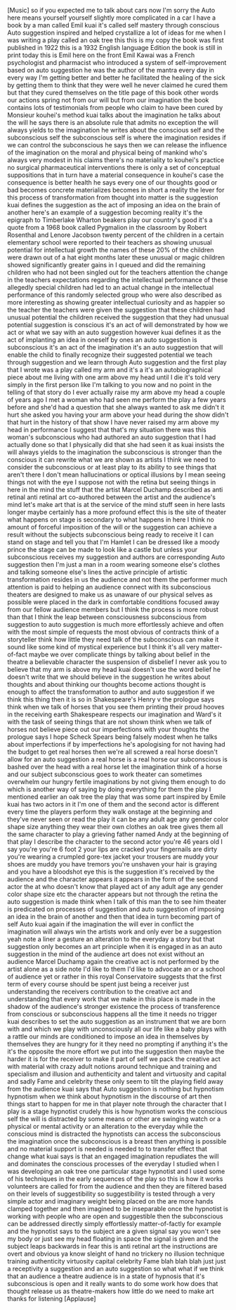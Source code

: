 
[Music]
so if you expected me to talk about cars
now I&#39;m sorry the Auto here means
yourself yourself slightly more
complicated in a car I have a book by a
man called Emil kuai it&#39;s called self
mastery through conscious Auto
suggestion inspired and helped
crystallize a lot of ideas for me when I
was writing a play called an oak tree
this this is my copy the book was first
published in 1922 this is a 1932 English
language Edition the book is still in
print today
this is Emil here on the front Emil
Kawai was a French psychologist and
pharmacist who introduced a system of
self-improvement based on auto
suggestion he was the author of the
mantra every day in every way I&#39;m
getting better and better he facilitated
the healing of the sick by getting them
to think that they were well he never
claimed he cured them but that they
cured themselves on the title page of
this book other words our actions spring
not from our will but from our
imagination the book contains lots of
testimonials from people who claim to
have been cured by Monsieur kouhei&#39;s
method
kuai talks about the imagination he
talks about the will he says there is an
absolute rule that admits no exception
the will always yields to the
imagination he writes about the
conscious self and the subconscious self
the subconscious self is where the
imagination resides if we can control
the subconscious he says then we can
release the influence of the imagination
on the moral and physical being of
mankind who&#39;s always very modest in his
claims
there&#39;s no materiality to kouhei&#39;s
practice no surgical pharmaceutical
interventions there is only a set of
conceptual suppositions that in turn
have a material consequence in kouhei&#39;s
case the consequence is better health he
says every one of our thoughts good or
bad becomes concrete materializes
becomes in short a reality the lever for
this process of transformation from
thought into matter is the suggestion
kuai defines the suggestion as the act
of imposing an idea on the brain of
another here&#39;s an example of a
suggestion becoming reality it&#39;s the
epigraph to Timberlake Wharton beakers
play our country&#39;s good it&#39;s a quote
from a 1968 book called Pygmalion in the
classroom by Robert Rosenthal and Lenore
Jacobson twenty percent of the children
in a certain elementary school were
reported to their teachers as showing
unusual potential for intellectual
growth the names of these 20% of the
children were drawn out of a hat eight
months later these unusual or magic
children showed significantly greater
gains in I queued and did the remaining
children who had not been singled out
for the teachers attention the change in
the teachers expectations regarding the
intellectual performance of these
allegedly special children had led to an
actual change in the intellectual
performance of this randomly selected
group who were also described as more
interesting as showing greater
intellectual curiosity and as happier so
the teacher the teachers were given the
suggestion that these children had
unusual potential the children received
the suggestion that they had unusual
potential suggestion is conscious it&#39;s
an act of will demonstrated by how we
act or what we say with an auto
suggestion however kuai defines it as
the act of implanting an idea in oneself
by ones
an auto suggestion is subconscious it&#39;s
an act of the imagination it&#39;s an auto
suggestion that will enable the child to
finally recognize their suggested
potential we teach through suggestion
and we learn through Auto suggestion and
the first play that I wrote was a play
called my arm and it&#39;s a it&#39;s an
autobiographical piece about me living
with one arm above my head until I die
it&#39;s told very simply in the first
person like I&#39;m talking to you now and
no point in the telling of that story do
I ever actually raise my arm above my
head a couple of years ago I met a woman
who had seen me perform the play a few
years before and she&#39;d had a question
that she always wanted to ask me didn&#39;t
it hurt she asked you having your arm
above your head during the show didn&#39;t
that hurt in the history of that show I
have never raised my arm above my head
in performance I suggest that that&#39;s my
situation there was this woman&#39;s
subconscious who had authored an auto
suggestion that I had actually done so
that I physically did that she had seen
it as kuai insists the will always
yields to the imagination the
subconscious is stronger than the
conscious it can rewrite what we are
shown as artists I think we need to
consider the subconscious or at least
play to its ability to see things that
aren&#39;t there I don&#39;t mean hallucinations
or optical illusions by I mean seeing
things not with the eye I suppose not
with the retina but seeing things in
here in the mind the stuff that the
artist Marcel Duchamp described as anti
retinal anti retinal art co-authored
between the artist and the audience&#39;s
mind
let&#39;s make art that is at the service of
the mind stuff seen in here lasts longer
maybe certainly has a more profound
effect this is the site of theater what
happens on stage is secondary to what
happens in here
I think no amount of forceful imposition
of the will or the suggestion can
achieve a result without the subjects
subconscious being ready to receive it I
can stand on stage and tell you that I&#39;m
Hamlet I can be dressed like a moody
prince the stage can be made to look
like a castle but unless your
subconscious receives my suggestion and
authors are corresponding Auto
suggestion then I&#39;m just a man in a room
wearing someone else&#39;s clothes and
talking someone else&#39;s lines the active
principle of artistic transformation
resides in us the audience and not them
the performer much attention is paid to
helping an audience connect with its
subconscious theaters are designed to
make us as unaware of our physical
selves as possible were placed in the
dark in comfortable conditions focused
away from our fellow audience members
but I think the process is more robust
than that I think the leap between
consciousness subconscious from
suggestion to auto suggestion is much
more effortlessly achieve and often with
the most simple of requests the most
obvious of contracts think of a
storyteller think how little they need
talk of the subconscious can make it
sound like some kind of mystical
experience but I think it&#39;s all very
matter-of-fact maybe we over complicate
things by talking about belief in the
theatre a believable character the
suspension of disbelief I never ask you
to believe that my arm is above my head
kuai doesn&#39;t use the word belief he
doesn&#39;t write that we should believe in
the suggestion he writes about thoughts
and about thinking our thoughts become
actions thought is enough to affect the
transformation to author and auto
suggestion if we think this thing then
it is so in Shakespeare&#39;s Henry v the
prologue says think when we talk of
horses that you see them printing their
proud hooves in the receiving earth
Shakespeare respects our imagination and
Ward&#39;s it with the task of seeing things
that are not shown think when we talk of
horses not believe piece out our
imperfections with your thoughts
the prologue says I hope Scheck Spears
being falsely modest when he talks about
imperfections if by imperfections he&#39;s
apologising for not having had the
budget to get real horses then we&#39;re all
screwed a real horse doesn&#39;t allow for
an auto suggestion a real horse is a
real horse
our subconscious is bashed over the head
with a real horse let the imagination
think of a horse and our subject
subconscious goes to work theater can
sometimes overwhelm our hungry fertile
imaginations by not giving them enough
to do which is another way of saying by
doing everything for them
the play I mentioned earlier an oak tree
the play that was some part inspired by
Emile kuai has two actors in it I&#39;m one
of them and the second actor is
different every time the players perform
they walk onstage at the beginning and
they&#39;ve never seen or read the play it
can be any adult age any gender color
shape size anything they wear their own
clothes an oak tree gives them all the
same character to play a grieving father
named Andy at the beginning of that play
I describe the character to the second
actor you&#39;re 46 years old I say you&#39;re
you&#39;re 6 foot 2 your lips are cracked
your fingernails are dirty you&#39;re
wearing a crumpled gore-tex jacket your
trousers are muddy your shoes are muddy
you have tremors you&#39;re unshaven your
hair is graying and you have a bloodshot
eye this is the suggestion it&#39;s received
by the audience and the character
appears it appears in the form of the
second actor the at who doesn&#39;t know
that played act of any adult age any
gender color shape size etc the
character appears but not through the
retina the auto suggestion is made think
when I talk of this man the
to see him theater is predicated on
processes of suggestion and auto
suggestion of imposing an idea in the
brain of another and then that idea in
turn becoming part of self Auto kuai
again if the imagination the will ever
in conflict the imagination will always
win the artists work and only ever be a
suggestion
yeah note a liner a gesture an
alteration to the everyday a story but
that suggestion only becomes an art
principle when it is engaged in as an
auto suggestion in the mind of the
audience
art does not exist without an audience
Marcel Duchamp again the creative act is
not performed by the artist alone as a
side note I&#39;d like to them I&#39;d like to
advocate an or a school of audience yet
or rather in this royal Conservatoire
suggests that the first term of every
course should be spent just being a
receiver just understanding the
receivers contribution to the creative
act and understanding that every work
that we make in this place is made in
the shadow of the audience&#39;s stronger
existence the process of transference
from conscious or subconscious happens
all the time
it needs no trigger kuai describes to
set the auto suggestion as an instrument
that we are born with and which we play
with unconsciously all our life like a
baby plays with a rattle our minds are
conditioned to impose an idea in
themselves by themselves they are hungry
for it they need no prompting if
anything it&#39;s the it&#39;s the opposite the
more effort we put into the suggestion
then maybe the harder it is for the
receiver to make it part of self we pack
the creative act with material with
crazy adult notions around technique and
training and specialism and illusion and
authenticity and talent and virtuosity
and capital and sadly Fame and celebrity
these only seem to tilt the playing
field away from the audience
kuai says that
Auto suggestion is nothing but hypnotism
hypnotism when we think about hypnotism
in the discourse of art then things
start to happen for me in that player
note through the character that I play
is a stage hypnotist crudely this is how
hypnotism works the conscious self the
will is distracted by some means or
other are swinging watch or a physical
or mental activity or an alteration to
the everyday while the conscious mind is
distracted the hypnotists can access the
subconscious the imagination once the
subconscious is a breast then anything
is possible and no material support is
needed is needed to to transfer effect
that change what kuai says is that an
engaged imagination repudiates the will
and dominates the conscious processes of
the everyday I studied when I was
developing an oak tree one particular
stage hypnotist and I used some of his
techniques in the early sequences of the
play so this is how it works
volunteers are called for from the
audience and then they are filtered
based on their levels of suggestibility
so suggestibility is tested through a
very simple actor and imaginary weight
being placed on the are more hands
clamped together and then imagined to be
inseparable
once the hypnotist is working with
people who are open and suggestible then
the subconscious can be addressed
directly simply effortlessly
matter-of-factly for example and the
hypnotist says to the subject are a
given signal say you won&#39;t see my body
or just see my head floating in space
the signal is given and the subject
leaps backwards in fear this is anti
retinal art the instructions are overt
and obvious ya know sleight of hand no
trickery no illusion technique training
authenticity virtuosity capital
celebrity Fame blah blah blah just just
a receptivity a suggestion and an auto
suggestion so what what if we think that
an audience a theatre audience is in a
state of hypnosis
that it&#39;s subconscious is open and it
really wants to do some work how does
that thought release us as
theatre-makers
how little do we need to make art thanks
for listening
[Applause]
